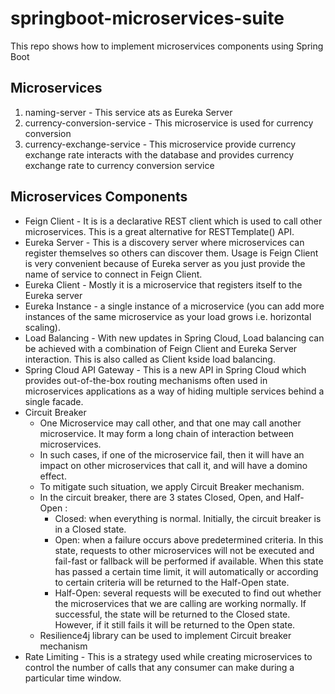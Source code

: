 # springboot-microservices-suite
This repo shows how to implement microservices components using Spring Boot

## Microservices

1. naming-server - This service ats as Eureka Server 
2. currency-conversion-service - This microservice is used for currency conversion
3. currency-exchange-service - This microservice provide currency exchange rate interacts with the database and provides currency exchange rate to currency conversion service

## Microservices Components

- Feign Client - It is is a declarative REST client which is used to call other microservices. This is a great alternative for RESTTemplate() API.
- Eureka Server - This is a discovery server where microservices can register themselves so others can discover them. Usage is Feign Client is very convenient because of Eureka server as you just provide the name of service to connect in Feign Client.
- Eureka Client - Mostly it is a microservice that registers itself to the Eureka server
- Eureka Instance - a single instance of a microservice (you can add more instances of the same microservice as your load grows i.e. horizontal scaling).
- Load Balancing - With new updates in Spring Cloud, Load balancing can be achieved with a combination of Feign Client and Eureka Server interaction. This is also called as Client kside load balancing.
- Spring Cloud API Gateway - This is a new API in Spring Cloud which provides out-of-the-box routing mechanisms often used in microservices applications as a way of hiding multiple services behind a single facade.
- Circuit Breaker 
  - One Microservice may call other, and that one may call another microservice. It may form a long chain of interaction between microservices.
  - In such cases, if one of the microservice fail, then it will have an impact on other microservices that call it, and will have a domino effect.
  - To mitigate such situation, we apply Circuit Breaker mechanism.
  - In the circuit breaker, there are 3 states Closed, Open, and Half-Open : 
    - Closed: when everything is normal. Initially, the circuit breaker is in a Closed state.
    - Open: when a failure occurs above predetermined criteria. In this state, requests to other microservices will not be executed and fail-fast or fallback will be performed if available. When this state has passed a certain time limit, it will automatically or according to certain criteria will be returned to the Half-Open state.
    - Half-Open: several requests will be executed to find out whether the microservices that we are calling are working normally. If successful, the state will be returned to the Closed state. However, if it still fails it will be returned to the Open state.
  - Resilience4j library can be used to implement Circuit breaker mechanism
 - Rate Limiting - This is a strategy used while creating microservices to control the number of calls that any consumer can make during a particular time window.
 

